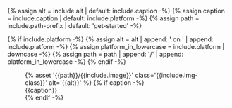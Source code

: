 {% assign alt = include.alt | default: include.caption -%}
{% assign caption = include.caption | default: include.platform -%}
{% assign path = include.path-prefix | default: 'get-started' -%}

{% if include.platform -%}
  {% assign alt = alt | append: ' on ' | append: include.platform -%}
  {% assign platform_in_lowercase = include.platform | downcase -%}
  {% assign path = path | append: '/' | append: platform_in_lowercase -%}
{% endif -%}

<figure class="site-figure {{include.class}}">
  <div class="site-figure-container">
    {% asset '{{path}}/{{include.image}}' class='{{include.img-class}}' alt='{{alt}}' %}
    {% if caption -%}
    <figcaption class="figure-caption">{{caption}}</figcaption>
    {% endif -%}
  </div>
</figure>
